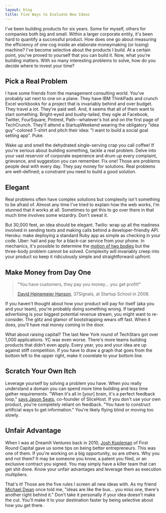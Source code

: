 ```yaml
---
layout: blog
title: Five Ways to Evaluate New Ideas
---
```


I've been building products for six years. Some for myself, others for companies both big and small. Within a larger corporate entity, it's been hard to quantify a successful product. How does one go about measuring the efficiency of one cog inside an elaborate moneymaking (or losing) machine? I've become selective about the products I build. At a certain point, you've proved to yourself that you can build it. Now, what you're building matters. With so many interesting problems to solve, how do you decide where to invest your time?

## Pick a Real Problem

I have some friends from the management consulting world. You've probably sat next to one on a plane. They have IBM ThinkPads and crunch Excel workbooks for a project that is invariably behind and over budget. They travel a lot. They're paid well. And, it seems that all of them want to start something. Bright-eyed and bushy-tailed, they ogle at Facebook, Twitter, FourSquare, Pintrest, Path--whatever's hot and on the first page of TechCrunch. They'll attend a StartupWeekend wearing the obligatory "idea guy"-colored T-shirt and pitch their idea: "I want to build a social goal setting app". Puke.

Wake up and smell the dehydrated single-serving crap you call coffee! If you're serious about building something, tackle a real problem. Delve into your vast reservoir of corporate experience and drum up every complaint, grievance, and suggestion you can remember. Fix one! Those are problems people deal with every day. They pay money for solutions. Real problems are well-defined; a constraint you need to build a good solution.

## Elegant

Real problems often have complex solutions but complexity isn't something to be afraid of. Almost any time I've tried to explain how the web works, I'm stunned that it works at all. Sometimes to get this to go over there in that much time involves some wizardry. Don't sweat it.

But 30,000 feet, an idea should be elegant. Twilio: wrap up all the madness involved in sending texts and making calls behind a developer-friendly API. Heroku: make deploying a standard Ruby app as simple as checking in your code. Uber: hail and pay for a black-car service from your phone. In mechanics, it's possible to determine the [motion of two bodies][1] but the three-body problem cannot be solved. Complexity will invariably creep into your product so keep it ridiculously simple and straightforward upfront.

## Make Money from Day One

> "You have customers, they pay you money... you get profit!"
>
> [David Heinemeier Hanson][2], 37Signals, at Startup School in 2008.

If you haven't thought about how your product will pay for itself (aka you and your team), you're probably doing something wrong. If targeted advertising is your biggest potential revenue stream, you might want to re-consider. The glitz and glamor of bootstrapping wears off fast. When it does, you'll have real money coming in the door.

What about raising capital? The last New York round of TechStars got over 1,000 applications. YC was even worse. There's more teams building products that didn't even apply. Every year, you and your idea are up against stiff competition. If you have to draw a graph that goes from the bottom left to the upper right, make it coorelate to your bottom line.

## Scratch Your Own Itch

Leverage yourself by solving a problem you have. When you really understand a domain you can spend more time building and less time gather requirements.  "When it's all in [your] brain, it's a perfect feedback loop," [says Jason Seats][3], co-founder of SliceHost. If you don't use your own product, you're completely reliant on feedback. "You have to construct artificial ways to get information." You're likely flying blind or moving too slowly.

## Unfair Advantage

When I was at DreamIt Ventures back in 2010, [Josh Kopleman][4] of First Round Capital gave us some tips on being better entrepreneurs. This was one of them. If you're working on a big opportunity, so are others. Why you and not them? It may be someone you know, a patent you filed, or an exclusive contract you signed. You may simply have a killer team that can get shit done. Know your unfair advantages and leverage them as execution multipliers.

That's it! Those are the five rules I screen all new ideas with. As my friend [Michael Dwan][5] once told me, "ideas are like the bus... you miss one, there's another right behind it." Don't take it personally if your idea doesn't make the cut. You'll make it to your destination faster by being selective about how you get there.

[1]: http://en.wikipedia.org/wiki/Two-body_problem
[2]: http://www.youtube.com/watch?v=0CDXJ6bMkMY
[3]: http://vimeo.com/26335493
[4]: http://www.firstround.com/team/profile/josh_kopelman/
[5]: http://michaeldwan.com/